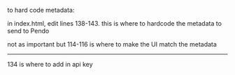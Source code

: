 to hard code metadata:

in index.html, edit lines 138-143. this is where to hardcode the metadata to send to Pendo

not as important but 114-116 is where to make the UI match the metadata

----------
134 is where to add in api key
